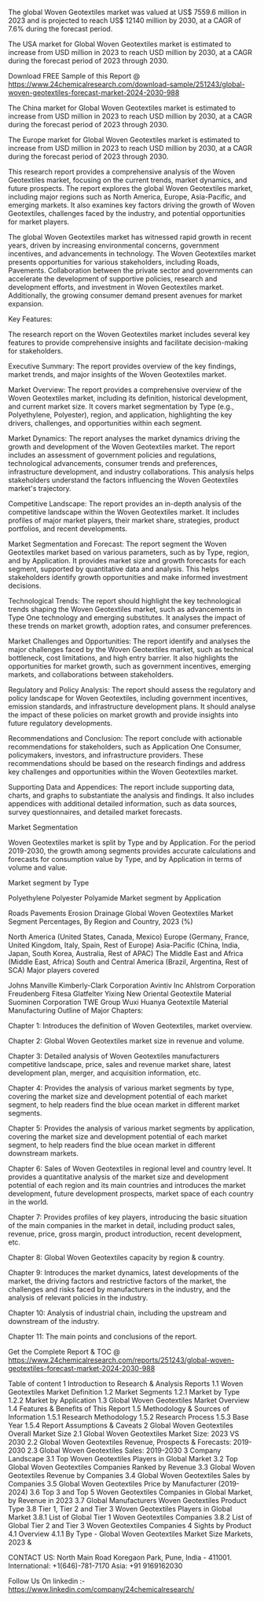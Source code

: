 The global Woven Geotextiles market was valued at US$ 7559.6 million in 2023 and is projected to reach US$ 12140 million by 2030, at a CAGR of 7.6% during the forecast period.

The USA market for Global Woven Geotextiles  market is estimated to increase from USD million in 2023 to reach USD million by 2030, at a CAGR during the forecast period of 2023 through 2030.

Download FREE Sample of this Report @ https://www.24chemicalresearch.com/download-sample/251243/global-woven-geotextiles-forecast-market-2024-2030-988

The China market for Global Woven Geotextiles market is estimated to increase from USD million in 2023 to reach USD million by 2030, at a CAGR during the forecast period of 2023 through 2030.

The Europe market for Global Woven Geotextiles  market is estimated to increase from USD million in 2023 to reach USD million by 2030, at a CAGR during the forecast period of 2023 through 2030.

This research report provides a comprehensive analysis of the Woven Geotextiles market, focusing on the current trends, market dynamics, and future prospects. The report explores the global Woven Geotextiles market, including major regions such as North America, Europe, Asia-Pacific, and emerging markets. It also examines key factors driving the growth of Woven Geotextiles, challenges faced by the industry, and potential opportunities for market players.

The global Woven Geotextiles market has witnessed rapid growth in recent years, driven by increasing environmental concerns, government incentives, and advancements in technology. The Woven Geotextiles market presents opportunities for various stakeholders, including Roads, Pavements. Collaboration between the private sector and governments can accelerate the development of supportive policies, research and development efforts, and investment in Woven Geotextiles market. Additionally, the growing consumer demand present avenues for market expansion.

Key Features:

The research report on the Woven Geotextiles market includes several key features to provide comprehensive insights and facilitate decision-making for stakeholders.

Executive Summary: The report provides overview of the key findings, market trends, and major insights of the Woven Geotextiles market.

Market Overview: The report provides a comprehensive overview of the Woven Geotextiles market, including its definition, historical development, and current market size. It covers market segmentation by Type (e.g., Polyethylene, Polyester), region, and application, highlighting the key drivers, challenges, and opportunities within each segment.

Market Dynamics: The report analyses the market dynamics driving the growth and development of the Woven Geotextiles market. The report includes an assessment of government policies and regulations, technological advancements, consumer trends and preferences, infrastructure development, and industry collaborations. This analysis helps stakeholders understand the factors influencing the Woven Geotextiles market's trajectory.

Competitive Landscape: The report provides an in-depth analysis of the competitive landscape within the Woven Geotextiles market. It includes profiles of major market players, their market share, strategies, product portfolios, and recent developments.

Market Segmentation and Forecast: The report segment the Woven Geotextiles market based on various parameters, such as by Type, region, and by Application. It provides market size and growth forecasts for each segment, supported by quantitative data and analysis. This helps stakeholders identify growth opportunities and make informed investment decisions.

Technological Trends: The report should highlight the key technological trends shaping the Woven Geotextiles market, such as advancements in Type One technology and emerging substitutes. It analyses the impact of these trends on market growth, adoption rates, and consumer preferences.

Market Challenges and Opportunities: The report identify and analyses the major challenges faced by the Woven Geotextiles market, such as technical bottleneck, cost limitations, and high entry barrier. It also highlights the opportunities for market growth, such as government incentives, emerging markets, and collaborations between stakeholders.

Regulatory and Policy Analysis: The report should assess the regulatory and policy landscape for Woven Geotextiles, including government incentives, emission standards, and infrastructure development plans. It should analyse the impact of these policies on market growth and provide insights into future regulatory developments.

Recommendations and Conclusion: The report conclude with actionable recommendations for stakeholders, such as Application One Consumer, policymakers, investors, and infrastructure providers. These recommendations should be based on the research findings and address key challenges and opportunities within the Woven Geotextiles market.

Supporting Data and Appendices: The report include supporting data, charts, and graphs to substantiate the analysis and findings. It also includes appendices with additional detailed information, such as data sources, survey questionnaires, and detailed market forecasts.

Market Segmentation

Woven Geotextiles market is split by Type and by Application. For the period 2019-2030, the growth among segments provides accurate calculations and forecasts for consumption value by Type, and by Application in terms of volume and value.

Market segment by Type

Polyethylene
Polyester
Polyamide
Market segment by Application

Roads
Pavements
Erosion
Drainage
Global Woven Geotextiles Market Segment Percentages, By Region and Country, 2023 (%)

North America (United States, Canada, Mexico)
Europe (Germany, France, United Kingdom, Italy, Spain, Rest of Europe)
Asia-Pacific (China, India, Japan, South Korea, Australia, Rest of APAC)
The Middle East and Africa (Middle East, Africa)
South and Central America (Brazil, Argentina, Rest of SCA)
Major players covered

Johns Manville
Kimberly-Clark Corporation
Avintiv Inc
Ahlstrom Corporation
Freudenberg
Fitesa
Glatfelter
Yixing New Oriental Geotextile Material
Suominen Corporation
TWE Group
Wuxi Huanya Geotextile Material Manufacturing
Outline of Major Chapters:

Chapter 1: Introduces the definition of Woven Geotextiles, market overview.

Chapter 2: Global Woven Geotextiles market size in revenue and volume.

Chapter 3: Detailed analysis of Woven Geotextiles manufacturers competitive landscape, price, sales and revenue market share, latest development plan, merger, and acquisition information, etc.

Chapter 4: Provides the analysis of various market segments by type, covering the market size and development potential of each market segment, to help readers find the blue ocean market in different market segments.

Chapter 5: Provides the analysis of various market segments by application, covering the market size and development potential of each market segment, to help readers find the blue ocean market in different downstream markets.

Chapter 6: Sales of Woven Geotextiles in regional level and country level. It provides a quantitative analysis of the market size and development potential of each region and its main countries and introduces the market development, future development prospects, market space of each country in the world.

Chapter 7: Provides profiles of key players, introducing the basic situation of the main companies in the market in detail, including product sales, revenue, price, gross margin, product introduction, recent development, etc.

Chapter 8: Global Woven Geotextiles capacity by region & country.

Chapter 9: Introduces the market dynamics, latest developments of the market, the driving factors and restrictive factors of the market, the challenges and risks faced by manufacturers in the industry, and the analysis of relevant policies in the industry.

Chapter 10: Analysis of industrial chain, including the upstream and downstream of the industry.

Chapter 11: The main points and conclusions of the report.

Get the Complete Report & TOC @ https://www.24chemicalresearch.com/reports/251243/global-woven-geotextiles-forecast-market-2024-2030-988

Table of content
1 Introduction to Research & Analysis Reports
1.1 Woven Geotextiles Market Definition
1.2 Market Segments
1.2.1 Market by Type
1.2.2 Market by Application
1.3 Global Woven Geotextiles Market Overview
1.4 Features & Benefits of This Report
1.5 Methodology & Sources of Information
1.5.1 Research Methodology
1.5.2 Research Process
1.5.3 Base Year
1.5.4 Report Assumptions & Caveats
2 Global Woven Geotextiles Overall Market Size
2.1 Global Woven Geotextiles Market Size: 2023 VS 2030
2.2 Global Woven Geotextiles Revenue, Prospects & Forecasts: 2019-2030
2.3 Global Woven Geotextiles Sales: 2019-2030
3 Company Landscape
3.1 Top Woven Geotextiles Players in Global Market
3.2 Top Global Woven Geotextiles Companies Ranked by Revenue
3.3 Global Woven Geotextiles Revenue by Companies
3.4 Global Woven Geotextiles Sales by Companies
3.5 Global Woven Geotextiles Price by Manufacturer (2019-2024)
3.6 Top 3 and Top 5 Woven Geotextiles Companies in Global Market, by Revenue in 2023
3.7 Global Manufacturers Woven Geotextiles Product Type
3.8 Tier 1, Tier 2 and Tier 3 Woven Geotextiles Players in Global Market
3.8.1 List of Global Tier 1 Woven Geotextiles Companies
3.8.2 List of Global Tier 2 and Tier 3 Woven Geotextiles Companies
4 Sights by Product
4.1 Overview
4.1.1 By Type - Global Woven Geotextiles Market Size Markets, 2023 &

CONTACT US:
North Main Road Koregaon Park, Pune, India - 411001.
International: +1(646)-781-7170
Asia: +91 9169162030

Follow Us On linkedin :- https://www.linkedin.com/company/24chemicalresearch/
